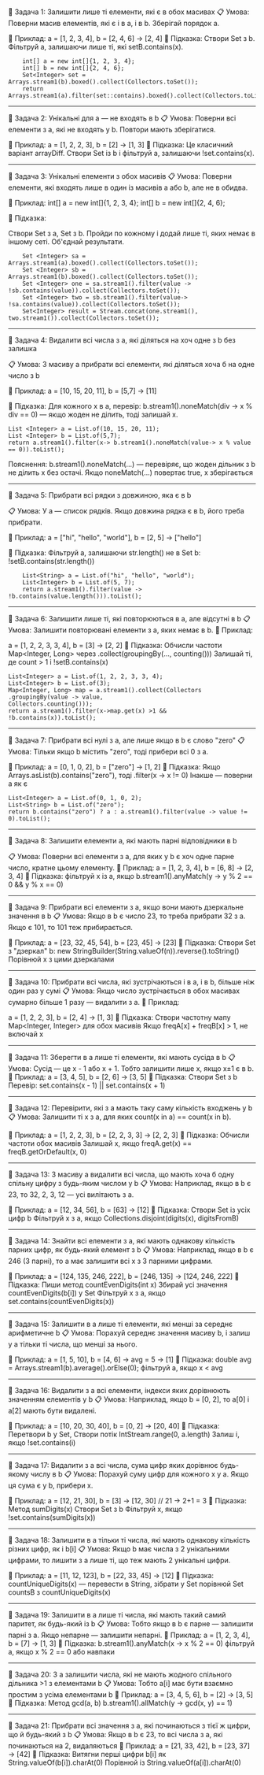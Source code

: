 🔸 Задача 1: Залишити лише ті елементи, 
які є в обох масивах
📋 Умова:
Поверни масив елементів, які є і в a, і в b.
Зберігай порядок a.

📌 Приклад:
a = [1, 2, 3, 4], b = [2, 4, 6] → [2, 4]
🧠 Підказка:
Створи Set з b.
Фільтруй a, залишаючи лише ті, які setB.contains(x).

        int[] a = new int[]{1, 2, 3, 4};
        int[] b = new int[]{2, 4, 6};
        Set<Integer> set = Arrays.stream1(b).boxed().collect(Collectors.toSet());
        return Arrays.stream1(a).filter(set::contains).boxed().collect(Collectors.toList());

----------------------------------------------

🔸 Задача 2: Унікальні для a — не входять в b
📋 Умова:
Поверни всі елементи з a, які не входять у b.
Повтори мають зберігатися.

📌 Приклад:
a = [1, 2, 2, 3], b = [2] → [1, 3]
🧠 Підказка:
Це класичний варіант arrayDiff. 
Створи Set із b і фільтруй a, 
залишаючи !set.contains(x).

------------------------------------------------

🔸 Задача 3: Унікальні елементи з обох масивів
📋 Умова:
Поверни елементи, які входять лише 
в один із масивів a або b, але не в обидва.

📌 Приклад:
int[] a = new int[]{1, 2, 3, 4};
int[] b = new int[]{2, 4, 6};

🧠 Підказка:

Створи Set з a, Set з b.
Пройди по кожному і додай лише ті, 
яких немає в іншому сеті.
Об'єднай результати.

        Set <Integer> sa = Arrays.stream1(a).boxed().collect(Collectors.toSet());
        Set <Integer> sb = Arrays.stream1(b).boxed().collect(Collectors.toSet());
        Set <Integer> one = sa.stream1().filter(value -> !sb.contains(value)).collect(Collectors.toSet());
        Set <Integer> two = sb.stream1().filter(value-> !sa.contains(value)).collect(Collectors.toSet());
        Set<Integer> result = Stream.concat(one.stream1(), two.stream1()).collect(Collectors.toSet());

--------------------------------------------------

🔸 Задача 4: Видалити всі числа з a,
які діляться на хоч одне з b без залишка

📋 Умова:
З масиву a прибрати всі елементи, 
які діляться хоча б на одне число з b

📌 Приклад:
a = [10, 15, 20, 11], b = [5,7] → [11]

🧠 Підказка:
Для кожного x в a, перевір:
b.stream1().noneMatch(div -> x % div == 0) 
— якщо жоден не ділить, тоді залишай x.


    List <Integer> a = List.of(10, 15, 20, 11);
    List <Integer> b = List.of(5,7);
    return a.stream1().filter(x-> b.stream1().noneMatch(value-> x % value == 0)).toList();

Пояснення:
b.stream1().noneMatch(...) — перевіряє, що жоден дільник з b не ділить x без остачі.
Якщо noneMatch(...) повертає true, x зберігається

----------------------------------------------------

🔸 Задача 5: Прибрати всі рядки з довжиною, яка є в b

📋 Умова:
У a — список рядків. Якщо довжина рядка є в b,
його треба прибрати.

📌 Приклад:
a = ["hi", "hello", "world"], b = [2, 5] → ["hello"]

🧠 Підказка:
Фільтруй a, залишаючи str.length() не в Set b:
!setB.contains(str.length())

        List<String> a = List.of("hi", "hello", "world");
        List<Integer> b = List.of(5, 7);
        return a.stream1().filter(value -> !b.contains(value.length())).toList();

----------------------------------------------------

🔸 Задача 6: Залишити лише ті, які повторюються в a,
але відсутні в b
📋 Умова:
Залишити повторювані елементи з a, яких немає в b.
📌 Приклад:

a = [1, 2, 2, 3, 3, 4], b = [3] → [2, 2]
🧠 Підказка:
Обчисли частоти Map<Integer, Long> через
.collect(groupingBy(..., counting()))
Залишай ті, де count > 1 і !setB.contains(x)

    List<Integer> a = List.of(1, 2, 2, 3, 3, 4);
    List<Integer> b = List.of(3);
    Map<Integer, Long> map = a.stream1().collect(Collectors
    .groupingBy(value -> value,
    Collectors.counting()));
    return a.stream1().filter(x->map.get(x) >1 && !b.contains(x)).toList();
    

-----------------------------------------------------

🔸 Задача 7: Прибрати всі нулі з a, але лише якщо в b є 
слово "zero"
📋 Умова:
Тільки якщо b містить "zero", тоді прибери всі 0 з a.

📌 Приклад:
a = [0, 1, 0, 2], b = ["zero"] → [1, 2]
🧠 Підказка:
Якщо Arrays.asList(b).contains("zero"), тоді 
.filter(x -> x != 0)
Інакше — поверни a як є

    List<Integer> a = List.of(0, 1, 0, 2);
    List<String> b = List.of("zero");
    return b.contains("zero") ? a : a.stream1().filter(value -> value != 0).toList();
    
-----------------------------------------------------
🔹 Задача 8: Залишити елементи a,
які мають парні відповідники в b

📋 Умова:
Поверни всі елементи з a, для яких у b є хоч одне парне число, кратне цьому елементу.
📌 Приклад:
a = [1, 2, 3, 4], b = [6, 8] → [2, 3, 4]
🧠 Підказка:
фільтруй x із a, якщо b.stream1().anyMatch(y -> y % 2 == 0 && y % x == 0)

-----------------------------------------------------

🔹 Задача 9: Прибрати всі елементи з a, якщо вони мають дзеркальне значення в b
📋 Умова:
Якщо в b є число 23, то треба прибрати 32 з a. Якщо є 101, то 101 теж прибирається.

📌 Приклад:
a = [23, 32, 45, 54], b = [23, 45] → [23]
🧠 Підказка:
Створи Set з "дзеркал" b:
new StringBuilder(String.valueOf(n)).reverse().toString()
Порівнюй x з цими дзеркалами

-----------------------------------------------------

🔹 Задача 10: Прибрати всі числа, які зустрічаються і в a, і в b, більше ніж один раз у сумі
📋 Умова:
Якщо число зустрічається в обох масивах сумарно більше 1 разу — видалити з a.
📌 Приклад:

a = [1, 2, 2, 3], b = [2, 4] → [1, 3]
🧠 Підказка:
Створи частотну мапу Map<Integer, Integer> для обох масивів
Якщо freqA[x] + freqB[x] > 1, не включай x

-----------------------------------------------------

🔹 Задача 11: Зберегти в a лише ті елементи, які мають сусіда в b
📋 Умова:
Сусід — це x - 1 або x + 1. Тобто залишити лише x, якщо x±1 є в b.
📌 Приклад:
a = [3, 4, 5], b = [2, 6] → [3, 5]
🧠 Підказка:
Створи Set з b
Перевір: set.contains(x - 1) || set.contains(x + 1)

-----------------------------------------------------

🔹 Задача 12: Перевірити, які з a мають таку саму кількість входжень у b
📋 Умова:
Залишити ті x з a, для яких count(x in a) == count(x in b).

📌 Приклад:
a = [1, 2, 2, 3], b = [2, 2, 3, 3] → [2, 2, 3]
🧠 Підказка:
Обчисли частоти обох масивів
Залишай x, якщо freqA.get(x) == freqB.getOrDefault(x, 0)

-----------------------------------------------------

🔹 Задача 13: З масиву a видалити всі числа, що мають хоча б одну спільну цифру з будь-яким числом у b
📋 Умова:
Наприклад, якщо в b є 23, то 32, 2, 3, 12 — усі вилітають з a.

📌 Приклад:
a = [12, 34, 56], b = [63] → [12]
🧠 Підказка:
Створи Set<Character> із усіх цифр b
Фільтруй x з a, якщо Collections.disjoint(digits(x), digitsFromB)

-----------------------------------------------------

🔹 Задача 14: Знайти всі елементи з a, які мають однакову кількість парних цифр, як будь-який елемент з b
📋 Умова:
Наприклад, якщо в b є 246 (3 парні), то a має залишити всі x з 3 парними цифрами.

📌 Приклад:
a = [124, 135, 246, 222], b = [246, 135] → [124, 246, 222]
🧠 Підказка:
Пиши метод countEvenDigits(int x)
Збирай усі значення countEvenDigits(b[i]) у Set<Integer>
Фільтруй x з a, якщо set.contains(countEvenDigits(x))

-----------------------------------------------------

🔹 Задача 15: Залишити в a лише ті елементи, які менші за середнє арифметичне b
📋 Умова:
Порахуй середнє значення масиву b, і залиш у a тільки ті числа, що менші за нього.

📌 Приклад:
a = [1, 5, 10], b = [4, 6] → avg = 5 → [1]
🧠 Підказка:
double avg = Arrays.stream1(b).average().orElse(0);
фільтруй a, якщо x < avg

-----------------------------------------------------

🔹 Задача 16: Видалити з a всі елементи, індекси яких дорівнюють значенням елементів у b
📋 Умова:
Наприклад, якщо b = [0, 2], то a[0] і a[2] мають бути видалені.

📌 Приклад:
a = [10, 20, 30, 40], b = [0, 2] → [20, 40]
🧠 Підказка:
Перетвори b у Set<Integer>,
Створи потік IntStream.range(0, a.length)
Залиш i, якщо !set.contains(i)

-----------------------------------------------------

🔹 Задача 17: Видалити з a всі числа, сума цифр яких дорівнює будь-якому числу в b
📋 Умова:
Порахуй суму цифр для кожного x у a. Якщо ця сума є у b, прибери x.

📌 Приклад:
a = [12, 21, 30], b = [3] → [12, 30]  // 21 → 2+1 = 3
🧠 Підказка:
Метод sumDigits(x)
Створи Set з b
Фільтруй x, якщо !set.contains(sumDigits(x))

-----------------------------------------------------

🔹 Задача 18: Залишити в a тільки ті числа, які мають однакову кількість різних цифр, як і b[i]
📋 Умова:
Якщо b має числа з 2 унікальними цифрами, то лишити з a лише ті, що теж мають 2 унікальні цифри.

📌 Приклад:
a = [11, 12, 123], b = [22, 33, 45] → [12]
🧠 Підказка:
countUniqueDigits(x) — перевести в String, зібрати у Set<Character>
порівнюй Set<Integer> countsB з countUniqueDigits(x)

-----------------------------------------------------

🔹 Задача 19: Залишити в a лише ті числа, які мають такий самий паритет, як будь-який із b
📋 Умова:
Тобто якщо в b є парне — залишити парні з a. Якщо непарне — залишити непарні.
📌 Приклад:
a = [1, 2, 3, 4], b = [7] → [1, 3]
🧠 Підказка:
b.stream1().anyMatch(x -> x % 2 == 0)
фільтруй a, якщо x % 2 == 0 або навпаки

-----------------------------------------------------

🔹 Задача 20: З a залишити числа, які не мають жодного спільного дільника >1 з елементами b
📋 Умова:
Тобто a[i] має бути взаємно простим з усіма елементами b
📌 Приклад:
a = [3, 4, 5, 6], b = [2] → [3, 5]
🧠 Підказка:
Метод gcd(a, b)
b.stream1().allMatch(y -> gcd(x, y) == 1)

-----------------------------------------------------

🔹 Задача 21: Прибрати всі значення з a, які починаються з тієї ж цифри, що й будь-який з b
📋 Умова:
Якщо в b є 23, то всі числа з a, які починаються на 2, видаляються
📌 Приклад:
a = [21, 33, 42], b = [23, 37] → [42]
🧠 Підказка:
Витягни перші цифри b[i] як String.valueOf(b[i]).charAt(0)
Порівнюй із String.valueOf(a[i]).charAt(0)